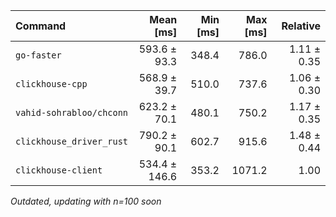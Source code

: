 | Command | Mean [ms] | Min [ms] | Max [ms] | Relative |
|:---|---:|---:|---:|---:|
| `go-faster` | 593.6 ± 93.3 | 348.4 | 786.0 | 1.11 ± 0.35 |
| `clickhouse-cpp` | 568.9 ± 39.7 | 510.0 | 737.6 | 1.06 ± 0.30 |
| `vahid-sohrabloo/chconn` | 623.2 ± 70.1 | 480.1 | 750.2 | 1.17 ± 0.35 |
| `clickhouse_driver_rust` | 790.2 ± 90.1 | 602.7 | 915.6 | 1.48 ± 0.44 |
| `clickhouse-client` | 534.4 ± 146.6 | 353.2 | 1071.2 | 1.00 |

*Outdated, updating with n=100 soon*
